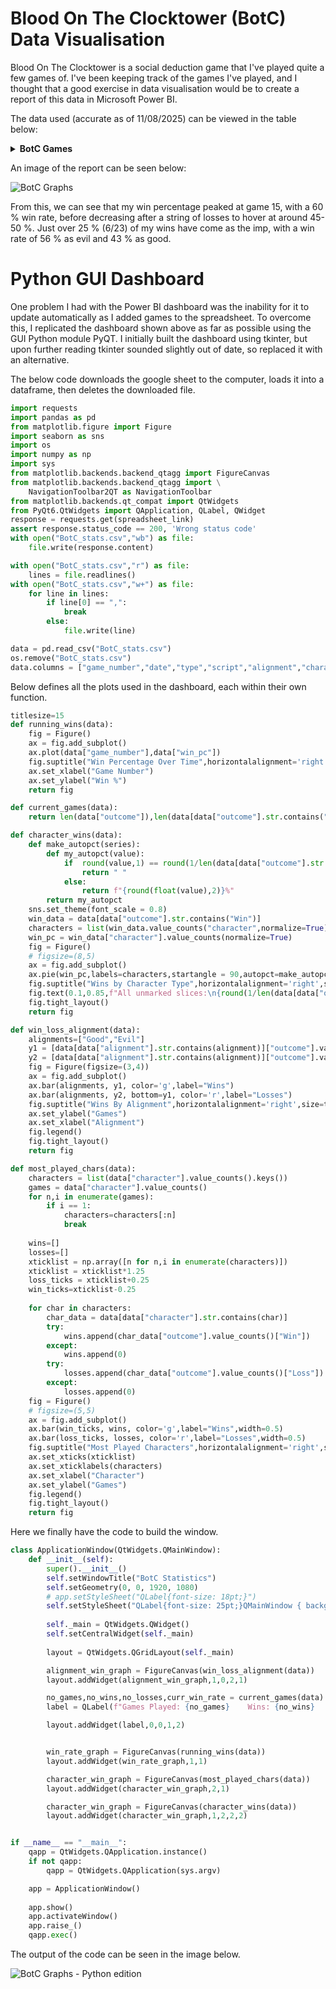 # Blood On The Clocktower (BotC) Data Visualisation

Blood On The Clocktower is a social deduction game that I've played quite a few games of. I've been keeping track of the games I've played, and I thought that a good exercise in data visualisation would be to create a report of this data in Microsoft Power BI.

The data used (accurate as of 11/08/2025) can be viewed in the table below:

<details>
<summary><strong>BotC Games</strong></summary>

<table class="tg"><thead>
  <tr>
    <th class="tg-0pky">Game Number</th>
    <th class="tg-0pky">Date</th>
    <th class="tg-0pky">Type</th>
    <th class="tg-0pky">Script</th>
    <th class="tg-0pky">Alignment</th>
    <th class="tg-0pky">Character</th>
    <th class="tg-0pky">Outcome</th>
    <th class="tg-0pky">Win %</th>
  </tr></thead>
<tbody>
  <tr>
    <td class="tg-dvpl">1</td>
    <td class="tg-dvpl">26/06/2024</td>
    <td class="tg-0pky">Normal</td>
    <td class="tg-0pky">Trouble Brewing</td>
    <td class="tg-0pky">Good</td>
    <td class="tg-0pky">Chef</td>
    <td class="tg-0pky">Loss</td>
    <td class="tg-0pky">0</td>
  </tr>
  <tr>
    <td class="tg-dvpl">2</td>
    <td class="tg-dvpl">26/06/2024</td>
    <td class="tg-0pky">Normal</td>
    <td class="tg-0pky">Trouble Brewing</td>
    <td class="tg-0pky">Good</td>
    <td class="tg-0pky">Mayor</td>
    <td class="tg-0pky">Loss</td>
    <td class="tg-0pky">0</td>
  </tr>
  <tr>
    <td class="tg-dvpl">3</td>
    <td class="tg-dvpl">01/07/2024</td>
    <td class="tg-0pky">Normal</td>
    <td class="tg-0pky">My Beloved Monster</td>
    <td class="tg-0pky">Good</td>
    <td class="tg-0pky">Balloonist</td>
    <td class="tg-0pky">Loss</td>
    <td class="tg-0pky">0</td>
  </tr>
  <tr>
    <td class="tg-dvpl">4</td>
    <td class="tg-dvpl">01/07/2024</td>
    <td class="tg-0pky">Normal</td>
    <td class="tg-0pky">Land Of The Midnight Sun</td>
    <td class="tg-0pky">Good</td>
    <td class="tg-0pky">Clockmaker</td>
    <td class="tg-0pky">Win</td>
    <td class="tg-0pky">25</td>
  </tr>
  <tr>
    <td class="tg-dvpl">5</td>
    <td class="tg-dvpl">01/07/2024</td>
    <td class="tg-0pky">Teensyville</td>
    <td class="tg-0pky">Race To The Bottom</td>
    <td class="tg-0pky">Evil</td>
    <td class="tg-0pky">Vortox</td>
    <td class="tg-0pky">Loss</td>
    <td class="tg-0pky">20</td>
  </tr>
  <tr>
    <td class="tg-dvpl">6</td>
    <td class="tg-dvpl">17/07/2024</td>
    <td class="tg-0pky">Normal</td>
    <td class="tg-0pky">Trouble Brewing</td>
    <td class="tg-0pky">Evil</td>
    <td class="tg-0pky">Imp</td>
    <td class="tg-0pky">Win</td>
    <td class="tg-0pky">33.33333333</td>
  </tr>
  <tr>
    <td class="tg-dvpl">7</td>
    <td class="tg-dvpl">17/07/2024</td>
    <td class="tg-0pky">Normal</td>
    <td class="tg-0pky">Trouble Brewing</td>
    <td class="tg-0pky">Evil</td>
    <td class="tg-0pky">Imp</td>
    <td class="tg-0pky">Win</td>
    <td class="tg-0pky">42.85714286</td>
  </tr>
  <tr>
    <td class="tg-dvpl">8</td>
    <td class="tg-dvpl">24/07/2024</td>
    <td class="tg-0pky">Normal</td>
    <td class="tg-0pky">Trouble Brewing</td>
    <td class="tg-0pky">Good</td>
    <td class="tg-0pky">Saint</td>
    <td class="tg-0pky">Win</td>
    <td class="tg-0pky">50</td>
  </tr>
  <tr>
    <td class="tg-dvpl">9</td>
    <td class="tg-dvpl">24/07/2024</td>
    <td class="tg-0pky">Normal</td>
    <td class="tg-0pky">Trouble Brewing</td>
    <td class="tg-0pky">Evil</td>
    <td class="tg-0pky">Spy</td>
    <td class="tg-0pky">Win</td>
    <td class="tg-0pky">55.55555556</td>
  </tr>
  <tr>
    <td class="tg-dvpl">10</td>
    <td class="tg-dvpl">31/07/2024</td>
    <td class="tg-0pky">Normal</td>
    <td class="tg-0pky">Bad Moon Rising</td>
    <td class="tg-0pky">Evil</td>
    <td class="tg-0pky">Godfather</td>
    <td class="tg-0pky">Loss</td>
    <td class="tg-0pky">50</td>
  </tr>
  <tr>
    <td class="tg-dvpl">11</td>
    <td class="tg-dvpl">31/07/2024</td>
    <td class="tg-0pky">Normal</td>
    <td class="tg-0pky">Sects &amp; Violets</td>
    <td class="tg-0pky">Good</td>
    <td class="tg-0pky">Mathematician</td>
    <td class="tg-0pky">Win</td>
    <td class="tg-0pky">54.54545455</td>
  </tr>
  <tr>
    <td class="tg-dvpl">12</td>
    <td class="tg-dvpl">17/08/2024</td>
    <td class="tg-0pky">Normal</td>
    <td class="tg-0pky">Trouble Brewing</td>
    <td class="tg-0pky">Evil</td>
    <td class="tg-0pky">Imp</td>
    <td class="tg-0pky">Win</td>
    <td class="tg-0pky">58.33333333</td>
  </tr>
  <tr>
    <td class="tg-dvpl">13</td>
    <td class="tg-dvpl">24/08/2024</td>
    <td class="tg-0pky">Normal</td>
    <td class="tg-0pky">A Perfect Place</td>
    <td class="tg-0pky">Evil</td>
    <td class="tg-0pky">Cerenovus</td>
    <td class="tg-0pky">Loss</td>
    <td class="tg-0pky">53.84615385</td>
  </tr>
  <tr>
    <td class="tg-dvpl">14</td>
    <td class="tg-dvpl">30/08/2024</td>
    <td class="tg-0pky">Normal</td>
    <td class="tg-0pky">Back To School</td>
    <td class="tg-0pky">Good</td>
    <td class="tg-0pky">Librarian</td>
    <td class="tg-0pky">Win</td>
    <td class="tg-0pky">57.14285714</td>
  </tr>
  <tr>
    <td class="tg-dvpl">15</td>
    <td class="tg-dvpl">30/08/2024</td>
    <td class="tg-0pky">Normal</td>
    <td class="tg-0pky">(You Will Never) Break The Chain</td>
    <td class="tg-0pky">Good</td>
    <td class="tg-0pky">Sailor</td>
    <td class="tg-0pky">Win</td>
    <td class="tg-0pky">60</td>
  </tr>
  <tr>
    <td class="tg-dvpl">16</td>
    <td class="tg-dvpl">31/08/2024</td>
    <td class="tg-0pky">Normal</td>
    <td class="tg-0pky">Trouble Brewing</td>
    <td class="tg-0pky">Good</td>
    <td class="tg-0pky">Recluse</td>
    <td class="tg-0pky">Loss</td>
    <td class="tg-0pky">56.25</td>
  </tr>
  <tr>
    <td class="tg-dvpl">17</td>
    <td class="tg-dvpl">31/08/2024</td>
    <td class="tg-0pky">Normal</td>
    <td class="tg-0pky">Sects &amp; Violets</td>
    <td class="tg-0pky">Evil</td>
    <td class="tg-0pky">Cerenovus</td>
    <td class="tg-0pky">Win</td>
    <td class="tg-0pky">58.82352941</td>
  </tr>
  <tr>
    <td class="tg-dvpl">18</td>
    <td class="tg-dvpl">04/09/2024</td>
    <td class="tg-0pky">Normal</td>
    <td class="tg-0pky">Bad Moon Rising</td>
    <td class="tg-0pky">Good</td>
    <td class="tg-0pky">Pacifist</td>
    <td class="tg-0pky">Loss</td>
    <td class="tg-0pky">55.55555556</td>
  </tr>
  <tr>
    <td class="tg-dvpl">19</td>
    <td class="tg-dvpl">04/09/2024</td>
    <td class="tg-0pky">Normal</td>
    <td class="tg-0pky">Trouble Brewing</td>
    <td class="tg-0pky">Evil</td>
    <td class="tg-0pky">Imp</td>
    <td class="tg-0pky">Win</td>
    <td class="tg-0pky">57.89473684</td>
  </tr>
  <tr>
    <td class="tg-dvpl">20</td>
    <td class="tg-dvpl">07/09/2024</td>
    <td class="tg-0pky">Normal</td>
    <td class="tg-0pky">Sects &amp; Violets</td>
    <td class="tg-0pky">Good</td>
    <td class="tg-0pky">Philosopher (Savant)</td>
    <td class="tg-0pky">Win</td>
    <td class="tg-0pky">60</td>
  </tr>
  <tr>
    <td class="tg-dvpl">21</td>
    <td class="tg-dvpl">07/09/2024</td>
    <td class="tg-0pky">Normal</td>
    <td class="tg-0pky">Trouble Brewing</td>
    <td class="tg-0pky">Good</td>
    <td class="tg-0pky">Monk</td>
    <td class="tg-0pky">Loss</td>
    <td class="tg-0pky">57.14285714</td>
  </tr>
  <tr>
    <td class="tg-dvpl">22</td>
    <td class="tg-dvpl">07/09/2024</td>
    <td class="tg-0pky">Normal</td>
    <td class="tg-0pky">Trouble Brewing</td>
    <td class="tg-0pky">Good</td>
    <td class="tg-0pky">Chef</td>
    <td class="tg-0pky">Win</td>
    <td class="tg-0pky">59.09090909</td>
  </tr>
  <tr>
    <td class="tg-dvpl">23</td>
    <td class="tg-dvpl">07/09/2024</td>
    <td class="tg-0pky">Normal</td>
    <td class="tg-0pky">Trouble Brewing</td>
    <td class="tg-0pky">Good</td>
    <td class="tg-0pky">Recluse</td>
    <td class="tg-0pky">Loss</td>
    <td class="tg-0pky">56.52173913</td>
  </tr>
  <tr>
    <td class="tg-dvpl">24</td>
    <td class="tg-dvpl">07/09/2024</td>
    <td class="tg-0pky">Normal</td>
    <td class="tg-0pky">Smoked Onions</td>
    <td class="tg-0pky">Good</td>
    <td class="tg-0pky">Noble (Drunk)</td>
    <td class="tg-0pky">Win</td>
    <td class="tg-0pky">58.33333333</td>
  </tr>
  <tr>
    <td class="tg-dvpl">25</td>
    <td class="tg-dvpl">14/09/2024</td>
    <td class="tg-0pky">Normal</td>
    <td class="tg-0pky">Sects &amp; Violets</td>
    <td class="tg-0pky">Good</td>
    <td class="tg-0pky">Dreamer</td>
    <td class="tg-0pky">Loss</td>
    <td class="tg-0pky">56</td>
  </tr>
  <tr>
    <td class="tg-dvpl">26</td>
    <td class="tg-dvpl">14/09/2024</td>
    <td class="tg-0pky">Normal</td>
    <td class="tg-0pky">Trouble Brewing</td>
    <td class="tg-0pky">Good</td>
    <td class="tg-0pky">Mayor</td>
    <td class="tg-0pky">Loss</td>
    <td class="tg-0pky">53.84615385</td>
  </tr>
  <tr>
    <td class="tg-dvpl">27</td>
    <td class="tg-dvpl">21/09/2024</td>
    <td class="tg-0pky">Normal</td>
    <td class="tg-0pky">Sects &amp; Violets</td>
    <td class="tg-0pky">Good</td>
    <td class="tg-0pky">Town Crier</td>
    <td class="tg-0pky">Loss</td>
    <td class="tg-0pky">51.85185185</td>
  </tr>
  <tr>
    <td class="tg-dvpl">28</td>
    <td class="tg-dvpl">21/09/2024</td>
    <td class="tg-0pky">Normal</td>
    <td class="tg-0pky">Bad Moon Rising</td>
    <td class="tg-0pky">Good</td>
    <td class="tg-0pky">Exorcist</td>
    <td class="tg-0pky">Loss</td>
    <td class="tg-0pky">50</td>
  </tr>
  <tr>
    <td class="tg-dvpl">29</td>
    <td class="tg-dvpl">21/09/2024</td>
    <td class="tg-0pky">Normal</td>
    <td class="tg-0pky">Trouble Brewing</td>
    <td class="tg-0pky">Good</td>
    <td class="tg-0pky">Washerwoman</td>
    <td class="tg-0pky">Loss</td>
    <td class="tg-0pky">48.27586207</td>
  </tr>
  <tr>
    <td class="tg-dvpl">30</td>
    <td class="tg-dvpl">21/09/2024</td>
    <td class="tg-0pky">Normal</td>
    <td class="tg-0pky">Trouble Brewing</td>
    <td class="tg-0pky">Good</td>
    <td class="tg-0pky">Investigator</td>
    <td class="tg-0pky">Win</td>
    <td class="tg-0pky">50</td>
  </tr>
  <tr>
    <td class="tg-dvpl">31</td>
    <td class="tg-dvpl">27/09/2024</td>
    <td class="tg-0pky">Normal</td>
    <td class="tg-0pky">Dark and Stormy-caught</td>
    <td class="tg-0pky">Good</td>
    <td class="tg-0pky">Noble</td>
    <td class="tg-0pky">Win</td>
    <td class="tg-0pky">51.61290323</td>
  </tr>
  <tr>
    <td class="tg-dvpl">32</td>
    <td class="tg-dvpl">27/09/2024</td>
    <td class="tg-0pky">Normal</td>
    <td class="tg-0pky">Malchemy</td>
    <td class="tg-0pky">Evil</td>
    <td class="tg-0pky">Imp</td>
    <td class="tg-0pky">Loss</td>
    <td class="tg-0pky">50</td>
  </tr>
  <tr>
    <td class="tg-dvpl">33</td>
    <td class="tg-dvpl">27/09/2024</td>
    <td class="tg-0pky">Normal</td>
    <td class="tg-0pky">Malchemy</td>
    <td class="tg-0pky">Evil</td>
    <td class="tg-0pky">Fang Gu</td>
    <td class="tg-0pky">Win</td>
    <td class="tg-0pky">51.51515152</td>
  </tr>
  <tr>
    <td class="tg-dvpl">34</td>
    <td class="tg-dvpl">27/09/2024</td>
    <td class="tg-0pky">Normal</td>
    <td class="tg-0pky">Induced Labour</td>
    <td class="tg-0pky">Good</td>
    <td class="tg-0pky">Shugenja</td>
    <td class="tg-0pky">Loss</td>
    <td class="tg-0pky">50</td>
  </tr>
  <tr>
    <td class="tg-dvpl">35</td>
    <td class="tg-dvpl">28/09/2024</td>
    <td class="tg-0pky">Normal</td>
    <td class="tg-0pky">Trouble Brewing</td>
    <td class="tg-0pky">Evil</td>
    <td class="tg-0pky">Imp</td>
    <td class="tg-0pky">Win</td>
    <td class="tg-0pky">51.42857143</td>
  </tr>
  <tr>
    <td class="tg-dvpl">36</td>
    <td class="tg-dvpl">28/09/2024</td>
    <td class="tg-0pky">Normal</td>
    <td class="tg-0pky">Trouble Brewing</td>
    <td class="tg-0pky">Evil</td>
    <td class="tg-0pky">Imp</td>
    <td class="tg-0pky">Loss</td>
    <td class="tg-0pky">50</td>
  </tr>
  <tr>
    <td class="tg-dvpl">37</td>
    <td class="tg-dvpl">28/09/2024</td>
    <td class="tg-0pky">Normal</td>
    <td class="tg-0pky">Sects &amp; Violets</td>
    <td class="tg-0pky">Good</td>
    <td class="tg-0pky">Artist</td>
    <td class="tg-0pky">Win</td>
    <td class="tg-0pky">51.35135135</td>
  </tr>
  <tr>
    <td class="tg-dvpl">38</td>
    <td class="tg-dvpl">29/05/2025</td>
    <td class="tg-0pky">Normal</td>
    <td class="tg-0pky">Trouble Brewing</td>
    <td class="tg-0pky">Evil</td>
    <td class="tg-0pky">Imp</td>
    <td class="tg-0pky">Win</td>
    <td class="tg-0pky">52.63157895</td>
  </tr>
  <tr>
    <td class="tg-dvpl">39</td>
    <td class="tg-dvpl">29/05/2025</td>
    <td class="tg-0pky">Normal</td>
    <td class="tg-0pky">Trouble Brewing</td>
    <td class="tg-0pky">Evil</td>
    <td class="tg-0pky">Imp</td>
    <td class="tg-0pky">Loss</td>
    <td class="tg-0pky">51.28205128</td>
  </tr>
  <tr>
    <td class="tg-dvpl">40</td>
    <td class="tg-dvpl">29/05/2025</td>
    <td class="tg-0pky">Normal</td>
    <td class="tg-0pky">Trouble Brewing</td>
    <td class="tg-0pky">Evil</td>
    <td class="tg-0pky">Poisoner</td>
    <td class="tg-0pky">Loss</td>
    <td class="tg-0pky">50</td>
  </tr>
  <tr>
    <td class="tg-dvpl">41</td>
    <td class="tg-dvpl">18/06/2025</td>
    <td class="tg-0pky">Normal</td>
    <td class="tg-0pky">Trouble Brewing</td>
    <td class="tg-0pky">Good</td>
    <td class="tg-0pky">Ravenkeeper</td>
    <td class="tg-0pky">Loss</td>
    <td class="tg-0pky">48.7804878</td>
  </tr>
  <tr>
    <td class="tg-dvpl">42</td>
    <td class="tg-dvpl">18/06/2025</td>
    <td class="tg-0pky">Normal</td>
    <td class="tg-0pky">Trouble Brewing</td>
    <td class="tg-0pky">Good</td>
    <td class="tg-0pky">Soldier</td>
    <td class="tg-0pky">Loss</td>
    <td class="tg-0pky">47.61904762</td>
  </tr>
  <tr>
    <td class="tg-dvpl">43</td>
    <td class="tg-dvpl">26/06/2025</td>
    <td class="tg-0pky">Normal</td>
    <td class="tg-0pky">Trouble Brewing</td>
    <td class="tg-0pky">Evil</td>
    <td class="tg-0pky">Imp</td>
    <td class="tg-0pky">Loss</td>
    <td class="tg-0pky">46.51162791</td>
  </tr>
  <tr>
    <td class="tg-dvpl">44</td>
    <td class="tg-dvpl">26/06/2025</td>
    <td class="tg-0pky">Normal</td>
    <td class="tg-0pky">Trouble Brewing</td>
    <td class="tg-0pky">Evil</td>
    <td class="tg-0pky">Spy</td>
    <td class="tg-0pky">Win</td>
    <td class="tg-0pky">47.72727273</td>
  </tr>
  <tr>
    <td class="tg-dvpl">45</td>
    <td class="tg-dvpl">26/06/2025</td>
    <td class="tg-0pky">Normal</td>
    <td class="tg-0pky">Trouble Brewing</td>
    <td class="tg-0pky">Good</td>
    <td class="tg-0pky">Recluse</td>
    <td class="tg-0pky">Win</td>
    <td class="tg-0pky">48.88888889</td>
  </tr>
  <tr>
    <td class="tg-dvpl">46</td>
    <td class="tg-dvpl">06/08/2025</td>
    <td class="tg-0pky">Normal</td>
    <td class="tg-0pky">Sects &amp; Violets</td>
    <td class="tg-0pky">Good</td>
    <td class="tg-0pky">Sweetheart</td>
    <td class="tg-0pky">Loss</td>
    <td class="tg-0pky">47.82608696</td>
  </tr>
  <tr>
    <td class="tg-dvpl">47</td>
    <td class="tg-dvpl">06/08/2025</td>
    <td class="tg-0pky">Normal </td>
    <td class="tg-0pky">Sects &amp; Violets</td>
    <td class="tg-0pky">Good</td>
    <td class="tg-0pky">Barber</td>
    <td class="tg-0pky">Loss</td>
    <td class="tg-0pky">46.80851064</td>
  </tr>
  <tr>
    <td class="tg-dvpl">48</td>
    <td class="tg-dvpl">06/08/2025</td>
    <td class="tg-0pky">Normal</td>
    <td class="tg-0pky">Sects &amp; Violets</td>
    <td class="tg-0pky">Good</td>
    <td class="tg-0pky">Flower Girl</td>
    <td class="tg-0pky">Win</td>
    <td class="tg-0pky">47.91666667</td>
  </tr>
</tbody></table>

</details>


An image of the report can be seen below:

![BotC Graphs](images/project_3/BotC_stats.png)

From this, we can see that my win percentage peaked at game 15, with a 60 % win rate, before decreasing after a string of losses to hover at around 45-50 %. Just over 25 % (6/23) of my wins have come as the imp, with a win rate of 56 % as evil and 43 % as good.

# Python GUI Dashboard

One problem I had with the Power BI dashboard was the inability for it to update automatically as I added games to the spreadsheet. To overcome this, I replicated the dashboard shown above as far as possible using the GUI Python module PyQT. I initially built the dashboard using tkinter, but upon further reading tkinter sounded slightly out of date, so replaced it with an alternative.

The below code downloads the google sheet to the computer, loads it into a dataframe, then deletes the downloaded file.

```python
import requests
import pandas as pd
from matplotlib.figure import Figure
import seaborn as sns
import os
import numpy as np
import sys
from matplotlib.backends.backend_qtagg import FigureCanvas
from matplotlib.backends.backend_qtagg import \
    NavigationToolbar2QT as NavigationToolbar
from matplotlib.backends.qt_compat import QtWidgets
from PyQt6.QtWidgets import QApplication, QLabel, QWidget
response = requests.get(spreadsheet_link)
assert response.status_code == 200, 'Wrong status code'
with open("BotC_stats.csv","wb") as file:
    file.write(response.content)

with open("BotC_stats.csv","r") as file:
    lines = file.readlines()
with open("BotC_stats.csv","w+") as file:
    for line in lines:
        if line[0] == ",":
            break
        else:
            file.write(line)

data = pd.read_csv("BotC_stats.csv")
os.remove("BotC_stats.csv")
data.columns = ["game_number","date","type","script","alignment","character","outcome","win_pc"]
```

Below defines all the plots used in the dashboard, each within their own function.

```python
titlesize=15
def running_wins(data):
    fig = Figure()
    ax = fig.add_subplot()
    ax.plot(data["game_number"],data["win_pc"])
    fig.suptitle("Win Percentage Over Time",horizontalalignment='right',size=titlesize)
    ax.set_xlabel("Game Number")
    ax.set_ylabel("Win %")
    return fig

def current_games(data):
    return len(data["outcome"]),len(data[data["outcome"].str.contains("Win")]),len(data[data["outcome"].str.contains("Loss")]),round((len(data[data["outcome"].str.contains("Win")])/len(data["outcome"]))*100,2)

def character_wins(data):
    def make_autopct(series):
        def my_autopct(value):
            if  round(value,1) == round(1/len(data[data["outcome"].str.contains("Win")])*100,1):
                return " "
            else:
                return f"{round(float(value),2)}%"
        return my_autopct
    sns.set_theme(font_scale = 0.8)
    win_data = data[data["outcome"].str.contains("Win")]
    characters = list(win_data.value_counts("character",normalize=True).keys())
    win_pc = win_data["character"].value_counts(normalize=True)
    fig = Figure()
    # figsize=(8,5)
    ax = fig.add_subplot()
    ax.pie(win_pc,labels=characters,startangle = 90,autopct=make_autopct(win_pc),counterclock=False,rotatelabels=True,radius=0.9)
    fig.suptitle("Wins by Character Type",horizontalalignment='right',size=titlesize)
    fig.text(0.1,0.85,f"All unmarked slices:\n{round(1/len(data[data["outcome"].str.contains("Win")])*100,1)} %",size=12)
    fig.tight_layout()
    return fig

def win_loss_alignment(data):
    alignments=["Good","Evil"]
    y1 = [data[data["alignment"].str.contains(alignment)]["outcome"].value_counts()["Win"] for alignment in ["Good","Evil"]]
    y2 = [data[data["alignment"].str.contains(alignment)]["outcome"].value_counts()["Loss"] for alignment in ["Good","Evil"]]
    fig = Figure(figsize=(3,4))
    ax = fig.add_subplot()
    ax.bar(alignments, y1, color='g',label="Wins")
    ax.bar(alignments, y2, bottom=y1, color='r',label="Losses")
    fig.suptitle("Wins By Alignment",horizontalalignment='right',size=titlesize)
    ax.set_ylabel("Games")
    ax.set_xlabel("Alignment")
    fig.legend()
    fig.tight_layout()
    return fig

def most_played_chars(data):
    characters = list(data["character"].value_counts().keys())
    games = data["character"].value_counts()
    for n,i in enumerate(games):
        if i == 1:
            characters=characters[:n]
            break
    
    wins=[]
    losses=[]
    xticklist = np.array([n for n,i in enumerate(characters)])
    xticklist = xticklist*1.25
    loss_ticks = xticklist+0.25
    win_ticks=xticklist-0.25
    
    for char in characters:
        char_data = data[data["character"].str.contains(char)]
        try:
            wins.append(char_data["outcome"].value_counts()["Win"])
        except:
            wins.append(0)
        try:
            losses.append(char_data["outcome"].value_counts()["Loss"])
        except:
            losses.append(0)
    fig = Figure()
    # figsize=(5,5)
    ax = fig.add_subplot()
    ax.bar(win_ticks, wins, color='g',label="Wins",width=0.5)
    ax.bar(loss_ticks, losses, color='r',label="Losses",width=0.5)
    fig.suptitle("Most Played Characters",horizontalalignment='right',size=titlesize)
    ax.set_xticks(xticklist)
    ax.set_xticklabels(characters)
    ax.set_xlabel("Character")
    ax.set_ylabel("Games")
    fig.legend()
    fig.tight_layout()
    return fig
```

Here we finally have the code to build the window.

```python
class ApplicationWindow(QtWidgets.QMainWindow):
    def __init__(self):
        super().__init__()
        self.setWindowTitle("BotC Statistics")
        self.setGeometry(0, 0, 1920, 1080)
        # app.setStyleSheet("QLabel{font-size: 18pt;}")
        self.setStyleSheet("QLabel{font-size: 25pt;}QMainWindow { background-color: rgb(255, 255, 255);}")
        
        self._main = QtWidgets.QWidget()
        self.setCentralWidget(self._main)
        
        layout = QtWidgets.QGridLayout(self._main)

        alignment_win_graph = FigureCanvas(win_loss_alignment(data))  
        layout.addWidget(alignment_win_graph,1,0,2,1)

        no_games,no_wins,no_losses,curr_win_rate = current_games(data)
        label = QLabel(f"Games Played: {no_games}    Wins: {no_wins}    Losses: {no_losses}    Current Win Rate: {curr_win_rate}%",self)

        layout.addWidget(label,0,0,1,2)


        win_rate_graph = FigureCanvas(running_wins(data))  
        layout.addWidget(win_rate_graph,1,1)

        character_win_graph = FigureCanvas(most_played_chars(data))  
        layout.addWidget(character_win_graph,2,1)

        character_win_graph = FigureCanvas(character_wins(data))  
        layout.addWidget(character_win_graph,1,2,2,2)


if __name__ == "__main__":
    qapp = QtWidgets.QApplication.instance()
    if not qapp:
        qapp = QtWidgets.QApplication(sys.argv)

    app = ApplicationWindow()
    
    app.show()
    app.activateWindow()
    app.raise_()
    qapp.exec()
```

The output of the code can be seen in the image below.

![BotC Graphs - Python edition](images/project_3/BotC_stats_py.png)
